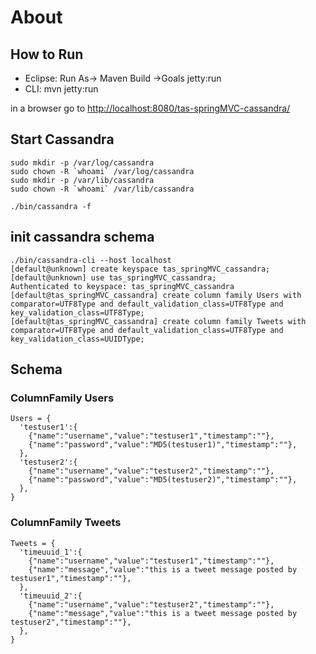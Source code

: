 # About #

## How to Run ##
 * Eclipse: Run As-> Maven Build ->Goals jetty:run
 * CLI: mvn jetty:run
 
 in a browser go to <http://localhost:8080/tas-springMVC-cassandra/>

## Start Cassandra ##
	sudo mkdir -p /var/log/cassandra
	sudo chown -R `whoami` /var/log/cassandra
	sudo mkdir -p /var/lib/cassandra
	sudo chown -R `whoami` /var/lib/cassandra

	./bin/cassandra -f

## init cassandra schema ##
	./bin/cassandra-cli --host localhost
	[default@unknown] create keyspace tas_springMVC_cassandra;
	[default@unknown] use tas_springMVC_cassandra;
	Authenticated to keyspace: tas_springMVC_cassandra
	[default@tas_springMVC_cassandra] create column family Users with comparator=UTF8Type and default_validation_class=UTF8Type and key_validation_class=UTF8Type;
	[default@tas_springMVC_cassandra] create column family Tweets with comparator=UTF8Type and default_validation_class=UTF8Type and key_validation_class=UUIDType;
	

## Schema ##
### ColumnFamily Users

	Users = {
	  'testuser1':{
	  	{"name":"username","value":"testuser1","timestamp":""},
	  	{"name":"password","value":"MD5(testuser1)","timestamp":""},          
	  },
	  'testuser2':{
	  	{"name":"username","value":"testuser2","timestamp":""},
	  	{"name":"password","value":"MD5(testuser2)","timestamp":""},          
	  },
	}

### ColumnFamily Tweets

	Tweets = {
	  'timeuuid_1':{
	  	{"name":"username","value":"testuser1","timestamp":""},
	  	{"name":"message","value":"this is a tweet message posted by testuser1","timestamp":""},
	  },
	  'timeuuid_2':{
	  	{"name":"username","value":"testuser2","timestamp":""},
	  	{"name":"message","value":"this is a tweet message posted by testuser2","timestamp":""},
	  },
	}

